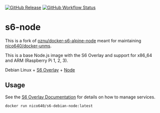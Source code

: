 [![GitHub Release](https://img.shields.io/github/v/release/Nico640/docker-s6-debian-node?style=flat-square)](https://github.com/nico640/docker-unms/releases) 
[![GitHub Workflow Status](https://img.shields.io/github/workflow/status/Nico640/docker-s6-debian-node/Docker%20CI%20Release?style=flat-square)](https://github.com/Nico640/docker-s6-debian-node/actions?query=workflow%3A%22Docker+CI+Release%22)

# s6-node
This is a fork of [oznu/docker-s6-alpine-node](https://github.com/oznu/docker-s6-alpine-node) meant for maintaining [nico640/docker-unms](https://github.com/Nico640/docker-unms).

This is a base Node.js image with the S6 Overlay and support for x86_64 and ARM (Raspberry Pi 1, 2, 3).

Debian Linux + [S6 Overlay](https://github.com/just-containers/s6-overlay) + [Node](https://nodejs.org/en/)

## Usage

See the [S6 Overlay Documentation](https://github.com/just-containers/s6-overlay) for details on how to manage services.

```shell
docker run nico640/s6-debian-node:latest
```
